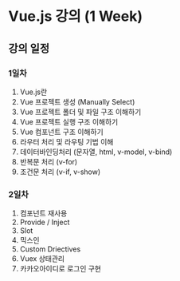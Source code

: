 # Vue.js 강의 (1 Week)

## 강의 일정
### 1일차
1. Vue.js란
2. Vue 프로젝트 생성 (Manually Select)
3. Vue 프로젝트 폴더 및 파일 구조 이해하기
4. Vue 프로젝트 실행 구조 이해하기
5. Vue 컴포넌트 구조 이해하기
6. 라우터 처리 및 라우팅 기법 이해
7. 데이터바인딩처리 (문자열, html, v-model, v-bind)
8. 반복문 처리 (v-for)
9. 조건문 처리 (v-if, v-show)

### 2일차
1. 컴포넌트 재사용
2. Provide / Inject
3. Slot
4. 믹스인
5. Custom Driectives
6. Vuex 상태관리
7. 카카오아이디로 로그인 구현
